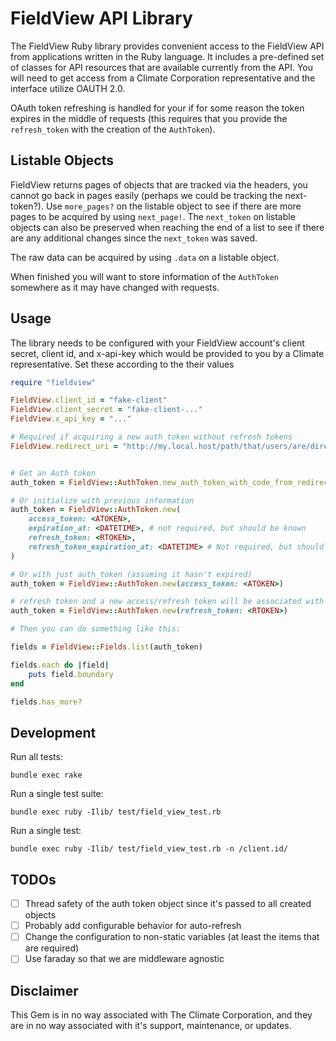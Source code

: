 # FieldView API Library

The FieldView Ruby library provides convenient access to the FieldView API from applications written in the Ruby language. It includes a pre-defined set of classes for API resources that are available currently from the API. You will need to get access from a Climate Corporation representative and the interface utilize OAUTH 2.0.

OAuth token refreshing is handled for your if for some reason the token expires in the middle of requests (this requires that you provide the `refresh_token` with the creation of the `AuthToken`).

## Listable Objects

FieldView returns pages of objects that are tracked via the headers, you cannot go back in pages easily (perhaps we could be tracking the next-token?). Use `more_pages?` on the listable object to see if there are more pages to be acquired by using `next_page!`. The `next_token` on listable objects can also be preserved when reaching the end of a list to see if there are any additional changes since the `next_token` was saved.

The raw data can be acquired by using `.data` on a listable object.

When finished you will want to store information of the `AuthToken` somewhere as it may have changed with requests.

## Usage

The library needs to be configured with your FieldView account's client secret,
client id, and x-api-key which would be provided to you by a Climate 
representative. Set these according to the their values

``` ruby
require "fieldview"

FieldView.client_id = "fake-client"
FieldView.client_secret = "fake-client-..."
FieldView.x_api_key = "..."

# Required if acquiring a new auth token without refresh tokens
FieldView.redirect_uri = "http://my.local.host/path/that/users/are/directed" 


# Get an Auth token
auth_token = FieldView::AuthToken.new_auth_token_with_code_from_redirect_code(<CODE>)

# Or initialize with previous information
auth_token = FieldView::AuthToken.new(
    access_token: <ATOKEN>, 
    expiration_at: <DATETIME>, # not required, but should be known
    refresh_token: <RTOKEN>,
    refresh_token_expiration_at: <DATETIME> # Not required, but should be known
)

# Or with just auth_token (assuming it hasn't expired)
auth_token = FieldView::AuthToken.new(access_token: <ATOKEN>)

# refresh token and a new access/refresh token will be associated with the object
auth_token = FieldView::AuthToken.new(refresh_token: <RTOKEN>) 

# Then you can do something like this:

fields = FieldView::Fields.list(auth_token)

fields.each do |field|
    puts field.boundary
end

fields.has_more?

```

## Development

Run all tests:

    bundle exec rake

Run a single test suite:

    bundle exec ruby -Ilib/ test/field_view_test.rb

Run a single test:

    bundle exec ruby -Ilib/ test/field_view_test.rb -n /client.id/

## TODOs

- [ ] Thread safety of the auth token object since it's passed to all created objects
- [ ] Probably add configurable behavior for auto-refresh
- [ ] Change the configuration to non-static variables (at least the items that are required)
- [ ] Use faraday so that we are middleware agnostic

## Disclaimer

This Gem is in no way associated with The Climate Corporation, and they are in no way associated with it's support, maintenance, or updates.